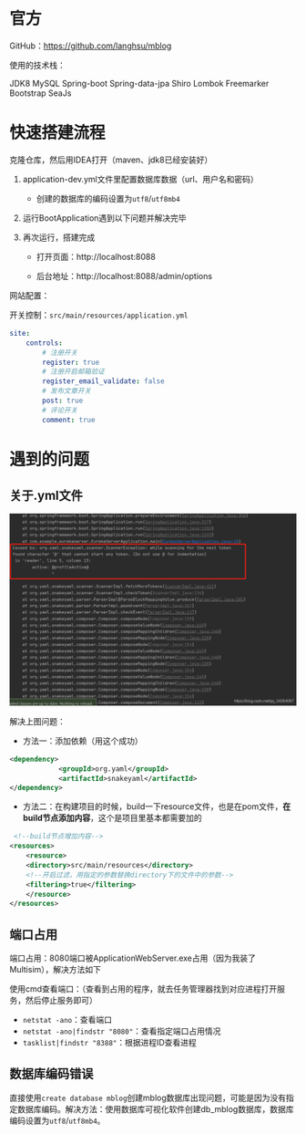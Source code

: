 # 官方

GitHub：https://github.com/langhsu/mblog

使用的技术栈：

JDK8
MySQL
Spring-boot
Spring-data-jpa
Shiro
Lombok
Freemarker
Bootstrap
SeaJs



# 快速搭建流程

克隆仓库，然后用IDEA打开（maven、jdk8已经安装好）

1. application-dev.yml文件里配置数据库数据（url、用户名和密码）

   - 创建的数据库的编码设置为`utf8`/`utf8mb4`

2. 运行BootApplication遇到以下问题并解决完毕

3. 再次运行，搭建完成

   - 打开页面：http://localhost:8088

   - 后台地址：http://localhost:8088/admin/options

网站配置：

开关控制：`src/main/resources/application.yml`

```yml
site:
    controls:
        # 注册开关
        register: true
        # 注册开启邮箱验证
        register_email_validate: false
        # 发布文章开关
        post: true
        # 评论开关
        comment: true
```

# 遇到的问题

## 关于.yml文件

<img src="../img/错误1.png"  />

解决上图问题：

- 方法一：添加依赖（用这个成功）

```xml
<dependency>
            <groupId>org.yaml</groupId>
            <artifactId>snakeyaml</artifactId>
</dependency>
```

- 方法二：在构建项目的时候，build一下resource文件，也是在pom文件，**在build节点添加内容**，这个是项目里基本都需要加的

```xml
 <!--build节点增加内容-->
<resources>
	<resource>
	<directory>src/main/resources</directory>
	<!--开启过滤，用指定的参数替换directory下的文件中的参数-->
	<filtering>true</filtering>
	</resource>
</resources>
```

## 端口占用

端口占用：8080端口被ApplicationWebServer.exe占用（因为我装了Multisim），解决方法如下

使用cmd查看端口：（查看到占用的程序，就去任务管理器找到对应进程打开服务，然后停止服务即可）

- `netstat -ano`：查看端口
- `netstat -ano|findstr "8080"`：查看指定端口占用情况
- `tasklist|findstr "8388"`：根据进程ID查看进程

## 数据库编码错误

直接使用`create database mblog`创建mblog数据库出现问题，可能是因为没有指定数据库编码。解决方法：使用数据库可视化软件创建db_mblog数据库，数据库编码设置为`utf8`/`utf8mb4`。
